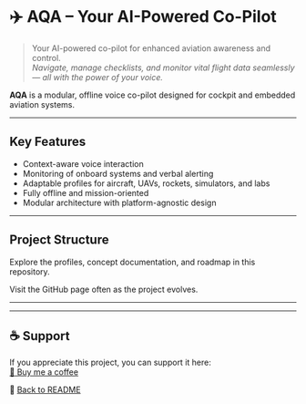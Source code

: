 # ✈️ AQA – Your AI-Powered Co-Pilot

> Your AI-powered co-pilot for enhanced aviation awareness and control.  
> _Navigate, manage checklists, and monitor vital flight data seamlessly — all with the power of your voice._

**AQA** is a modular, offline voice co-pilot designed for cockpit and embedded aviation systems.

---

## Key Features

- Context-aware voice interaction
- Monitoring of onboard systems and verbal alerting
- Adaptable profiles for aircraft, UAVs, rockets, simulators, and labs
- Fully offline and mission-oriented
- Modular architecture with platform-agnostic design

---

## Project Structure

Explore the profiles, concept documentation, and roadmap in this repository.

Visit the GitHub page often as the project evolves.

---

---

## ☕ Support

If you appreciate this project, you can support it here:  
[💛 Buy me a coffee](https://coff.ee/bielakas)

🧠 [Back to README](../README.md)
